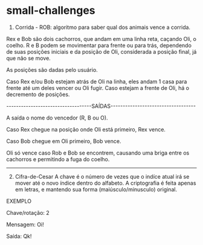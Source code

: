 # small-challenges

1) Corrida - ROB: algoritmo para saber qual dos animais vence a corrida.

Rex e Bob são dois cachorros, que andam em uma linha reta, caçando Oli, o coelho. R e B podem se movimentar para frente ou para trás, dependendo de suas posições iniciais e da posição de Oli, considerada a posição final, já que não se move.

As posições são dadas pelo usuário.

Caso Rex e/ou Bob estejam atrás de Oli na linha, eles andam 1 casa para frente até um deles vencer ou Oli fugir. Caso estejam a frente de Oli, há o decremento de posições.

-----------------------------------SAÍDAS-----------------------------------

A saída o nome do vencedor (R, B ou O).

Caso Rex chegue na posição onde Oli está primeiro, Rex vence.

Caso Bob chegue em Oli primeiro, Bob vence.

Oli só vence caso Rob e Bob se encontrem, causando uma briga entre os cachorros e permitindo a fuga do coelho.

_______________________________________________________________________________________________________________________________________________________


2) Cifra-de-Cesar
A chave é o número de vezes que o indíce atual irá se mover até o novo índice dentro do alfabeto. A criptografia é feita apenas em letras, e mantendo sua forma (maiúsculo/minusculo) original.

EXEMPLO

Chave/rotação: 2

Mensagem: Oi!

Saída: Qk!
